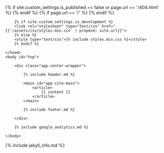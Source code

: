 <!DOCTYPE html>
<html lang="{{site.custom_settings.language_code}}" dir="ltr">
    <head>
        {% if site.custom_settings.is_published == false or page.url == '/404.html' %}
        <meta name="robots" content="noindex, nofollow">
        {% endif %}
        <meta charset="utf-8">
        <meta name="viewport" content="width=device-width, initial-scale=1, shrink-to-fit=no">
        <meta http-equiv="x-ua-compatible" content="ie=edge">
        {% if page.url == '/' %}
        <meta name="description" content="{{ site.custom_settings.description }}">
        {% endif %}
        <link rel="canonical" href="{{ page.url | replace:'index.html','' | prepend: site.url }}">
        <link rel="shortcut icon" type="image/x-icon" href="{{site.url}}/favicon.ico">
        <title>{% if page.url == '/' %} {{site.custom_settings.name}} - {{site.custom_settings.description}}{% else %}{{page.title}} - {{site.custom_settings.name}}{% endif %}</title>

        {% if site.custom_settings.is_development %}
        <link rel="stylesheet" type="text/css" href="{{'/assets/css/styles.min.css' | prepend: site.url}}">
        {% else %}
        <style type="text/css">{% include styles.min.css %}</style>
        {% endif %}

    </head>
    <body id="top">

        <div class="app-center-wrapper">

            {% include header.md %}

            <main id="app-site-main">
                <article>
                    {{ content }}
                </article>
            </main>

            {% include footer.md %}

        </div>

        {% include google_analytics.md %}

    </body>
</html>

{% include jekyll_info.md %}
